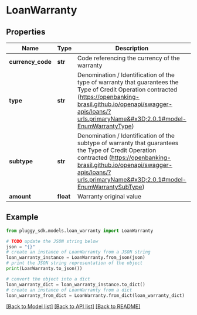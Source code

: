 # LoanWarranty


## Properties

Name | Type | Description | Notes
------------ | ------------- | ------------- | -------------
**currency_code** | **str** | Code referencing the currency of the warranty | [optional] 
**type** | **str** | Denomination / Identification of the type of warranty that guarantees the Type of Credit Operation contracted (https://openbanking-brasil.github.io/openapi/swagger-apis/loans/?urls.primaryName&#x3D;2.0.1#model-EnumWarrantyType) | [optional] 
**subtype** | **str** | Denomination / Identification of the subtype of warranty that guarantees the Type of Credit Operation contracted (https://openbanking-brasil.github.io/openapi/swagger-apis/loans/?urls.primaryName&#x3D;2.0.1#model-EnumWarrantySubType) | [optional] 
**amount** | **float** | Warranty original value | [optional] 

## Example

```python
from pluggy_sdk.models.loan_warranty import LoanWarranty

# TODO update the JSON string below
json = "{}"
# create an instance of LoanWarranty from a JSON string
loan_warranty_instance = LoanWarranty.from_json(json)
# print the JSON string representation of the object
print(LoanWarranty.to_json())

# convert the object into a dict
loan_warranty_dict = loan_warranty_instance.to_dict()
# create an instance of LoanWarranty from a dict
loan_warranty_from_dict = LoanWarranty.from_dict(loan_warranty_dict)
```
[[Back to Model list]](../README.md#documentation-for-models) [[Back to API list]](../README.md#documentation-for-api-endpoints) [[Back to README]](../README.md)


